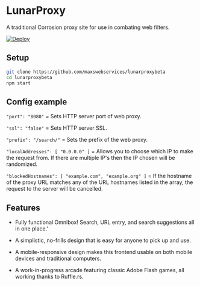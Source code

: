 # LunarProxy
A traditional Corrosion proxy site for use in combating web filters.

[![Deploy](https://www.herokucdn.com/deploy/button.svg)](https://heroku.com/deploy?template=https://github.com/maxswebservices/lunarproxybeta/tree/main)

## Setup

```sh
git clone https://github.com/maxswebservices/lunarproxybeta
cd lunarproxybeta
npm start
```

## Config example

`"port": "8080"` = Sets HTTP server port of web proxy.

`"ssl": "false"` = Sets HTTP server SSL.

`"prefix": "/search/"` = Sets the prefix of the web proxy.

`"localAddresses": [ "0.0.0.0" ]` = Allows you to choose which IP to make the request from. If there are multiple IP's then the IP chosen will be randomized.

`"blockedHostnames": [ "example.com", "example.org" ]` = If the hostname of the proxy URL matches any of the URL hostnames listed in the array, the request to the server will be cancelled.

## Features

- Fully functional Omnibox! Search, URL entry, and search suggestions all in one place.'

- A simplistic, no-frills design that is easy for anyone to pick up and use.

- A mobile-responsive design makes this frontend usable on both mobile devices and traditional computers.

- A work-in-progress arcade featuring classic Adobe Flash games, all working thanks to Ruffle.rs. 
